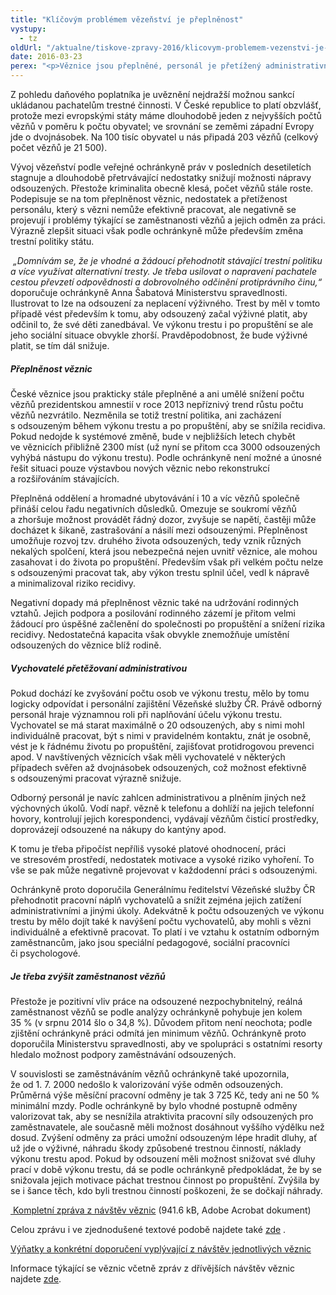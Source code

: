 ```yaml
---
title: "Klíčovým problémem vězeňství je přeplněnost"
vystupy:
  - tz
oldUrl: "/aktualne/tiskove-zpravy-2016/klicovym-problemem-vezenstvi-je-preplnenost"
date: 2016-03-23
perex: "<p>Věznice jsou přeplněné, personál je přetížený administrativními úkoly a nemůže se dostatečně věnovat práci s odsouzenými. S tím pak souvisí řada dalších problémů, které ve výsledku snižují možnosti nápravy odsouzených. Takové jsou hlavní závěry návštěv veřejné ochránkyně práv ve věznicích.</p>"
---
```


<!-- imported from the old website -->

<p>Z pohledu daňového poplatníka je uvěznění nejdražší možnou sankcí ukládanou pachatelům trestné činnosti. V České republice to platí obzvlášť, protože mezi evropskými státy máme dlouhodobě jeden z nejvyšších počtů vězňů v poměru k počtu obyvatel; ve srovnání se zeměmi západní Evropy jde o dvojnásobek. Na 100 tisíc obyvatel u nás připadá 203 vězňů (celkový počet vězňů je 21 500).  </p><p>Vývoj vězeňství podle veřejné ochránkyně práv v posledních desetiletích stagnuje a dlouhodobě přetrvávající nedostatky snižují možnosti nápravy odsouzených. Přestože kriminalita obecně klesá, počet vězňů stále roste. Podepisuje se na tom přeplněnost věznic, nedostatek a přetíženost personálu, který s vězni nemůže efektivně pracovat, ale negativně se projevují i problémy týkající se zaměstnanosti vězňů a jejich odměn za práci. Výrazně zlepšit situaci však podle ochránkyně může především změna trestní politiky státu.</p><p><i> „Domnívám se, že je vhodné a žádoucí přehodnotit stávající trestní politiku a více využívat alternativní tresty. Je třeba usilovat o napravení pachatele cestou převzetí odpovědnosti a dobrovolného odčinění protiprávního činu,“</i> doporučuje ochránkyně Anna Šabatová Ministerstvu spravedlnosti. Ilustrovat to lze na odsouzení za neplacení výživného. Trest by měl v tomto případě vést především k tomu, aby odsouzený začal výživné platit, aby odčinil to, že své děti zanedbával. Ve výkonu trestu i po propuštění se ale jeho sociální situace obvykle zhorší. Pravděpodobnost, že bude výživné platit, se tím dál snižuje. </p><h5>Přeplněnost věznic</h5><p>České věznice jsou prakticky stále přeplněné a ani umělé snížení počtu vězňů prezidentskou amnestií v roce 2013 nepříznivý trend růstu počtu vězňů nezvrátilo. Nezměnila se totiž trestní politika, ani zacházení s odsouzeným během výkonu trestu a po propuštění, aby se snížila recidiva. Pokud nedojde k systémové změně, bude v nejbližších letech chybět ve věznicích přibližně 2300 míst (už nyní se přitom cca 3000 odsouzených vyhýbá nástupu do výkonu trestu). Podle ochránkyně není možné a únosné řešit situaci pouze výstavbou nových věznic nebo rekonstrukcí a rozšiřováním stávajících.</p><p>Přeplněná oddělení a hromadné ubytovávání i 10 a víc vězňů společně přináší celou řadu negativních důsledků. Omezuje se soukromí vězňů a zhoršuje možnost provádět řádný dozor, zvyšuje se napětí, častěji může docházet k šikaně, zastrašování a násilí mezi odsouzenými. Přeplněnost umožňuje rozvoj tzv. druhého života odsouzených, tedy vznik různých nekalých spolčení, která jsou nebezpečná nejen uvnitř věznice, ale mohou zasahovat i do života po propuštění. Především však při velkém počtu nelze s odsouzenými pracovat tak, aby výkon trestu splnil účel, vedl k nápravě a minimalizoval riziko recidivy.</p><p>Negativní dopady má přeplněnost věznic také na udržování rodinných vztahů. Jejich podpora a posilování rodinného zázemí je přitom velmi žádoucí pro úspěšné začlenění do společnosti po propuštění a snížení rizika recidivy. Nedostatečná kapacita však obvykle znemožňuje umístění odsouzených do věznice blíž rodině.</p><h5>Vychovatelé přetěžovaní administrativou</h5><p>Pokud dochází ke zvyšování počtu osob ve výkonu trestu, mělo by tomu logicky odpovídat i personální zajištění Vězeňské služby ČR. Právě odborný personál hraje významnou roli při naplňování účelu výkonu trestu. Vychovatel se má starat maximálně o 20 odsouzených, aby s nimi mohl individuálně pracovat, být s nimi v pravidelném kontaktu, znát je osobně, vést je k řádnému životu po propuštění, zajišťovat protidrogovou prevenci apod. V navštívených věznicích však měli vychovatelé v některých případech svěřen až dvojnásobek odsouzených, což možnost efektivně s odsouzenými pracovat výrazně snižuje. </p><p>Odborný personál je navíc zahlcen administrativou a plněním jiných než výchovných úkolů. Vodí např. vězně k telefonu a dohlíží na jejich telefonní hovory, kontrolují jejich korespondenci, vydávají vězňům čisticí prostředky, doprovázejí odsouzené na nákupy do kantýny apod.</p><p>K tomu je třeba připočíst nepříliš vysoké platové ohodnocení, práci ve stresovém prostředí, nedostatek motivace a vysoké riziko vyhoření. To vše se pak může negativně projevovat v každodenní práci s odsouzenými. </p><p>Ochránkyně proto doporučila Generálnímu ředitelství Vězeňské služby ČR přehodnotit pracovní náplň vychovatelů a snížit zejména jejich zatížení administrativními a jinými úkoly. Adekvátně k počtu odsouzených ve výkonu trestu by mělo dojít také k navýšení počtu vychovatelů, aby mohli s vězni individuálně a efektivně pracovat. To platí i ve vztahu k ostatním odborným zaměstnancům, jako jsou speciální pedagogové, sociální pracovníci či psychologové.</p><h5>Je třeba zvýšit zaměstnanost vězňů</h5><p>Přestože je pozitivní vliv práce na odsouzené nezpochybnitelný, reálná zaměstnanost vězňů se podle analýzy ochránkyně pohybuje jen kolem 35 % (v srpnu 2014 šlo o 34,8 %). Důvodem přitom není neochota; podle zjištění ochránkyně práci odmítá jen minimum vězňů. Ochránkyně proto doporučila Ministerstvu spravedlnosti, aby ve spolupráci s ostatními resorty hledalo možnost podpory zaměstnávání odsouzených. </p> <p>V souvislosti se zaměstnáváním vězňů ochránkyně také upozornila, že od 1. 7. 2000 nedošlo k valorizování výše odměn odsouzených. Průměrná výše měsíční pracovní odměny je tak 3 725 Kč, tedy ani ne 50 % minimální mzdy. Podle ochránkyně by bylo vhodné postupně odměny valorizovat tak, aby se nesnížila atraktivita pracovní síly odsouzených pro zaměstnavatele, ale současně měli možnost dosáhnout vyššího výdělku než dosud. Zvýšení odměny za práci umožní odsouzeným lépe hradit dluhy, ať už jde o výživné, náhradu škody způsobené trestnou činností, náklady výkonu trestu apod. Pokud by odsouzení měli možnost snižovat své dluhy prací v době výkonu trestu, dá se podle ochránkyně předpokládat, že by se snižovala jejich motivace páchat trestnou činnost po propuštění. Zvýšila by se i šance těch, kdo byli trestnou činností poškozeni, že se dočkají náhrady.</p><p><a title="Otevření do nového okna" href="/uploads-import/ochrana_osob/ZARIZENI/Veznice/Veznice-2016.pdf" target="_blank"> Kompletní zpráva z návštěv věznic</a> (941.6 kB, Adobe Acrobat dokument)</p><p>Celou zprávu i ve zjednodušené textové podobě najdete také <a title="Otevření do nového okna" href="http://eso.ochrance.cz/Nalezene/Edit/3802" target="_blank">zde</a> .</p><p><a title="Otevření do nového okna" href="http://eso.ochrance.cz/Nalezene/Edit/3762" target="_blank">Výňatky a konkrétní doporučení vyplývající z návštěv jednotlivých věznic</a> </p><p>Informace týkající se věznic včetně zpráv z dřívějších návštěv věznic najdete <a href="https://www.ochrance.cz/ochrana-osob-omezenych-na-svobode/zarizeni/veznice/">zde</a>.</p>
